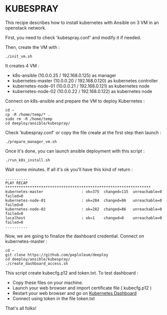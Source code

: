 # KUBESPRAY

This recipe describes how to install kubernetes with Ansible on 3 VM in an openstack network.

First, you need to check 'kubespray.conf' and modify it if needed.

Then, create the VM with :
    
    ./init_vm.sh

It creates 4 VM :

* k8s-ansible (10.0.0.25 / 192.168.0.125) as manager
* kubernetes-master (10.0.0.20 / 192.168.0.120) as kubernetes controller
* kubernetes-node-01 (10.0.0.21 / 192.168.0.121) as kubernetes node
* kubernetes-node-02 (10.0.0.22 / 192.168.0.122) as kubernetes node

Connect on k8s-ansible and prepare the VM to deploy Kubernetes :

    cd ~
    cp -R /home/temp/* .
    sudo rm -R /home/temp
    cd deeploy/ansible/kubespray/

Check 'kubespray.conf' or copy the file create at the first step then launch :

    ./prepare_manager_vm.sh

Once it's done, you can launch ansible deployment with this script :
    
    ./run_k8s_install.sh

Wait some minutes. If all it's ok you'll have this kind of return :

    ..........
    PLAY RECAP *****************************************************************
    kubernetes-master                 : ok=375  changed=115  unreachable=0    failed=0
    kubernetes-node-01                : ok=284  changed=86   unreachable=0    failed=0
    kubernetes-node-02                : ok=282  changed=86   unreachable=0    failed=0
    localhost                         : ok=1    changed=0    unreachable=0    failed=0
    ..........

Now, we are going to finalize the dashboard credential. Connect on kubernetes-master :

    cd ~
    git clone https://github.com/peploleum/deeploy
    cd deeploy/ansible/kubespray/
    ./create_dashboard_access.sh

This script create kubecfg.p12 and token.txt. To test dashboard :

* Copy these files on your machine.
* Launch your web browser and import certificate file \( kubecfg.p12 \)
* Restart your web browser and go on [Kubernetes Dashboard](https://192.168.0.120:6443/api/v1/namespaces/kube-system/services/https:kubernetes-dashboard:/proxy)
* Connect using token in the file token.txt

That's all folks!

